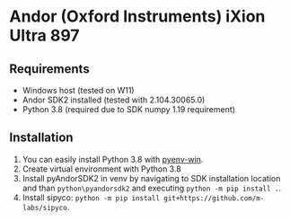 # Andor (Oxford Instruments) iXion Ultra 897

## Requirements

- Windows host (tested on W11)
- Andor SDK2 installed (tested with 2.104.30065.0)
- Python 3.8 (required due to SDK numpy 1.19 requirement)

## Installation

1. You can easily install Python 3.8 with [pyenv-win](https://github.com/pyenv-win/pyenv-win).
2. Create virtual environment with Python 3.8
3. Install pyAndorSDK2 in venv by navigating to SDK installation location and than `python\pyandorsdk2` and executing `python -m pip install .`.
4. Install sipyco: `python -m pip install git+https://github.com/m-labs/sipyco`.

